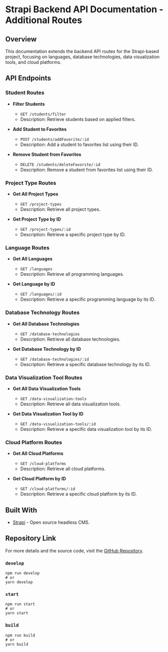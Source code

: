 # Strapi Backend API Documentation - Additional Routes

## Overview
This documentation extends the backend API routes for the Strapi-based project, focusing on languages, database technologies, data visualization tools, and cloud platforms.

## API Endpoints

### Student Routes
- **Filter Students**
  - `GET /students/filter`
  - Description: Retrieve students based on applied filters.

- **Add Student to Favorites**
  - `POST /students/addFavorite/:id`
  - Description: Add a student to favorites list using their ID.

- **Remove Student from Favorites**
  - `DELETE /students/deleteFavorite/:id`
  - Description: Remove a student from favorites list using their ID.

### Project Type Routes
- **Get All Project Types**
  - `GET /project-types`
  - Description: Retrieve all project types.

- **Get Project Type by ID**
  - `GET /project-types/:id`
  - Description: Retrieve a specific project type by ID.
  
### Language Routes
- **Get All Languages**
  - `GET /languages`
  - Description: Retrieve all programming languages.

- **Get Language by ID**
  - `GET /languages/:id`
  - Description: Retrieve a specific programming language by its ID.

### Database Technology Routes
- **Get All Database Technologies**
  - `GET /database-technologies`
  - Description: Retrieve all database technologies.

- **Get Database Technology by ID**
  - `GET /database-technologies/:id`
  - Description: Retrieve a specific database technology by its ID.

### Data Visualization Tool Routes
- **Get All Data Visualization Tools**
  - `GET /data-visualization-tools`
  - Description: Retrieve all data visualization tools.

- **Get Data Visualization Tool by ID**
  - `GET /data-visualization-tools/:id`
  - Description: Retrieve a specific data visualization tool by its ID.

### Cloud Platform Routes
- **Get All Cloud Platforms**
  - `GET /cloud-platforms`
  - Description: Retrieve all cloud platforms.

- **Get Cloud Platform by ID**
  - `GET /cloud-platforms/:id`
  - Description: Retrieve a specific cloud platform by its ID.

## Built With
- [Strapi](https://strapi.io/) - Open source headless CMS.

## Repository Link
For more details and the source code, visit the [GitHub Repository](https://github.com/link-to-backend-repo).


### `develop`

```
npm run develop
# or
yarn develop
```

### `start`
```
npm run start
# or
yarn start
```

### `build`

```
npm run build
# or
yarn build
```


